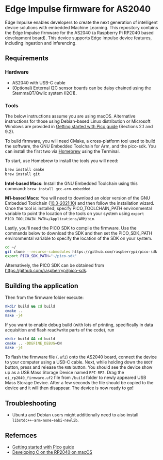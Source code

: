 # Edge Impulse firmware for AS2040

Edge Impulse enables developers to create the next generation of intelligent device solutions with embedded Machine Learning. This repository contains the Edge Impulse firmware for the AS2040 (a Raspberry Pi RP2040 based development board). This device supports Edge Impulse device features, including ingestion and inferencing.

## Requirements
### Hardware

- AS2040 with USB-C cable
- (Optional) External I2C sensor boards can be daisy chained using the StemmaQT/Qwiic system (I2C1).

### Tools
The below instructions assume you are using macOS. Alternative instructions for those using Debian-based Linux distribution or Microsoft Windows are provided in [Getting started with Pico guide](https://datasheets.raspberrypi.com/pico/getting-started-with-pico.pdf) (Sections 2.1 and 9.2).

To build firmware, you will need CMake, a cross-platform tool used to build the software, the GNU Embedded Toolchain for Arm, and the pico-sdk. You can install the first two via [Homebrew](https://brew.sh) using the Terminal. 

To start, use Homebrew to install the tools you will need:

```bash
brew install cmake
brew install git
```

**Intel-based Macs:** Install the GNU Embedded Toolchain using this command: `brew install gcc-arm-embedded`.

**M1-based Macs:** You will need to download an older version of the GNU Embedded Toolchain ([10.3-2021.10](https://developer.arm.com/downloads/-/gnu-rm)) and then follow the installation wizard. Once the tool is installed, specify PICO_TOOLCHAIN_PATH environmental variable to point the location of the tools on your system using `export PICO_TOOLCHAIN_PATH=/Applications/ARM/bin`.

Lastly, you'll need the PICO SDK to compile the firmware. Use the commands below to download the SDK and then set the PICO_SDK_PATH environmental variable to specify the location of the SDK on your system.

```bash
cd ~/
git clone --recurse-submodules https://github.com/raspberrypi/pico-sdk
export PICO_SDK_PATH="~/pico-sdk"
```

Alternatively, the PICO SDK can be obtained from https://github.com/raspberrypi/pico-sdk.

## Building the application
Then from the firmware folder execute:
```bash
mkdir build && cd build
cmake ..
make -j4
```

If you want to enable debug build (with lots of printing, specifically in data acquisition and flash read/write parts of the code), run 
```bash
mkdir build && cd build
cmake .. -DDEFINE_DEBUG=ON
make -j4
```

To flash the firmware file (`.uf2`) onto the AS2040 board, connect the device to your computer using a USB-C cable. Next, while holding down the `BOOT` button, press and release the `RUN` button. You should see the device show up as a USB Mass Storage Device named `RPI-RP2`. Drag the `ei_rp2040_firmware.uf2` file from `/build` folder to newly appeared USB Mass Storage Device. After a few seconds the file should be copied to the device and it will then disappear. The device is now ready to go!

## Troubleshooting

- Ubuntu and Debian users might additionally need to also install ```libstdc++-arm-none-eabi-newlib```.

## Refernces

- [Getting started with Pico guide](https://datasheets.raspberrypi.com/pico/getting-started-with-pico.pdf)
- [Developing C on the RP2040 on macOS](https://wellys.com/posts/rp2040_c_macos/)

